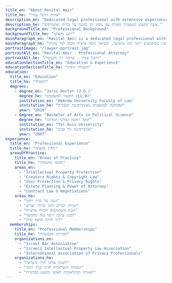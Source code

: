```yaml
---
title_en: "About Revital Amir"
title_he: "אודות רויטל עמיר"
description_en: "Dedicated legal professional with extensive experience in protecting rights and interests."
description_he: "אשת מקצוע משפטית מסורה עם ניסיון רב בהגנה על זכויות ואינטרסים."
backgroundTitle_en: "Professional Background"
backgroundTitle_he: "רקע מקצועי"
mainParagraph_en: "Revital Amir is a dedicated legal professional with extensive experience in protecting the rights and interests of creators, users, and individuals. With a passion for justice and a commitment to excellence, Revital provides comprehensive legal solutions tailored to each client's unique needs."
mainParagraph_he: "רויטל עמיר היא אשת מקצוע משפטית מסורה עם ניסיון רב בהגנה על זכויות ואינטרסים של יוצרים, משתמשים ואנשים פרטיים. עם תשוקה לצדק ומחויבות למצוינות, רויטל מספקת פתרונות משפטיים מקיפים המותאמים לצרכים הייחודיים של כל לקוח. אני מתמחה בהגנה על יוצרים, הגנת משתמשים וייפוי כוח מתמשך, ומביאה גישה אישית וחמה לכל מקרה."
portraitImage: "/lawyer-portrait.jpg"
portraitAlt_en: "Revital Amir - Professional Attorney"
portraitAlt_he: "רויטל עמיר - עורכת דין מקצועית"
educationSectionTitle_en: "Education & Experience"
educationSectionTitle_he: "השכלה וניסיון"
education:
  title_en: "Education"
  title_he: "השכלה"
  degrees:
    - degree_en: "Juris Doctor (J.D.)"
      degree_he: "דוקטור למשפטים (LL.B)"
      institution_en: "Hebrew University Faculty of Law"
      institution_he: "הפקולטה למשפטים באוניברסיטה העברית"
      year: "2010"
    - degree_en: "Bachelor of Arts in Political Science"
      degree_he: "תואר ראשון במדעי המדינה"
      institution_en: "Tel Aviv University"
      institution_he: "אוניברסיטת תל אביב"
      year: "2007"
experience:
  title_en: "Professional Experience"
  title_he: "ניסיון מקצועי"
  areasOfPractice:
    title_en: "Areas of Practice"
    title_he: "תחומי התמחות"
    areas_en:
      - "Intellectual Property Protection"
      - "Creators Rights & Copyright Law"
      - "User Protection & Privacy Rights"
      - "Estate Planning & Power of Attorney"
      - "Contract Law & Negotiations"
    areas_he:
      - "הגנה על קניין רוחני"
      - "זכויות יוצרים וחוק זכויות יוצרים"
      - "הגנת משתמשים וזכויות פרטיות"
      - "תכנון עיזבון וייפוי כוח מתמשך"
      - "דיני חוזים ומשא ומתן"
  memberships:
    title_en: "Professional Memberships"
    title_he: "חברויות מקצועיות"
    organizations_en:
      - "Israel Bar Association"
      - "Israeli Intellectual Property Law Association"
      - "International Association of Privacy Professionals"
    organizations_he:
      - "לשכת עורכי הדין בישראל"
      - "האגודה הישראלית לדיני קניין רוחני"
      - "האגודה הבינלאומית לאנשי מקצוע בפרטיות"
---
```

